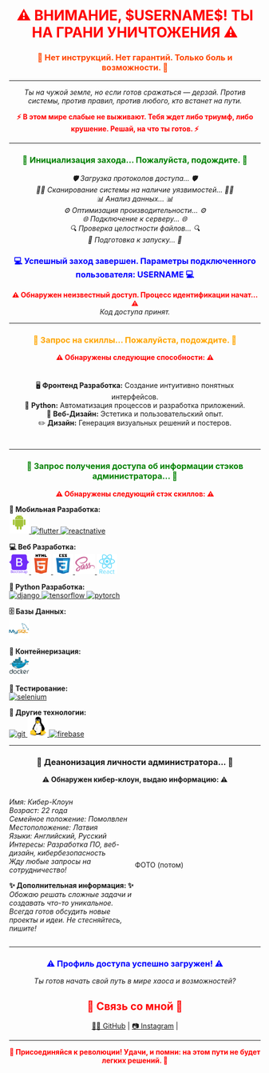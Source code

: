 <h1 align="center" style="color: #ff0000;">⚠️ ВНИМАНИЕ, $USERNAME$! ТЫ НА ГРАНИ УНИЧТОЖЕНИЯ ⚠️</h1>
<h3 align="center" style="color: #ff4500;">🔪 Нет инструкций. Нет гарантий. Только боль и возможности. 🔪</h3>

---

<p align="center">
  <i>Ты на чужой земле, но если готов сражаться — дерзай. Против системы, против правил, против любого, кто встанет на пути.</i>
</p>

<p align="center" style="font-weight: bold; color: #ff0000;">
  ⚡ В этом мире слабые не выживают. Тебя ждет либо триумф, либо крушение. Решай, на что ты готов. ⚡
</p>

---

<h3 align="center" style="color: #008000;">🔄 Инициализация захода... Пожалуйста, подождите. 🔄</h3>

<p align="center">
  <i>🛡️ Загрузка протоколов доступа... 🛡️</i><br>
  <i>🕵️‍♂️ Сканирование системы на наличие уязвимостей... 🕵️‍♂️</i><br>
  <i>📊 Анализ данных... 📊</i><br>
  <i>⚙️ Оптимизация производительности... ⚙️</i><br>
  <i>🌐 Подключение к серверу... 🌐</i><br>
  <i>🔍 Проверка целостности файлов... 🔍</i><br>
  <i>🚀 Подготовка к запуску... 🚀</i>
</p>

<h3 align="center" style="color: #0000ff;">💻 Успешный заход завершен. Параметры подключенного пользователя: USERNAME 💻</h3>

<p align="center">
  <b style="color: #ff0000;">⚠️ Обнаружен неизвестный доступ. Процесс идентификации начат... ⚠️</b><br>
  <i>Код доступа принят.</i>
</p>

---

<h3 align="center" style="color: #ffa500;">🔄 Запрос на скиллы... Пожалуйста, подождите. 🔄</h3>

<p align="center">
  <b style="color: #ff0000;">⚠️ Обнаружены следующие способности: ⚠️</b>
</p>

<div style="display: flex; flex-wrap: wrap; justify-content: center;">
  <div style="margin: 10px; text-align: center;">
    <ul style="list-style-type: none; padding: 0;">
      <li>🖥️ <b>Фронтенд Разработка:</b> Создание интуитивно понятных интерфейсов.</li>
      <li>🐍 <b>Python:</b> Автоматизация процессов и разработка приложений.</li>
      <li>🎨 <b>Веб-Дизайн:</b> Эстетика и пользовательский опыт.</li>
      <li>✏️ <b>Дизайн:</b> Генерация визуальных решений и постеров.</li>
    </ul>
  </div>
</div>

---

<h3 align="center" style="color: #008000;">🔄 Запрос получения доступа об информации стэков администратора... 🔄</h3>
<p align="center">
  <b style="color: #ff0000;">⚠️ Обнаружены следующий стэк скиллов: ⚠️</b>
</p>

<p align="left">
  <b>📱 Мобильная Разработка:</b><br>
  <a href="https://developer.android.com" target="_blank" rel="noreferrer">
    <img src="https://raw.githubusercontent.com/devicons/devicon/master/icons/android/android-original-wordmark.svg" alt="android" width="40" height="40"/>
  </a>
  <a href="https://flutter.dev" target="_blank" rel="noreferrer">
    <img src="https://www.vectorlogo.zone/logos/flutterio/flutterio-icon.svg" alt="flutter" width="40" height="40"/>
  </a>
  <a href="https://reactnative.dev/" target="_blank" rel="noreferrer">
    <img src="https://reactnative.dev/img/header_logo.svg" alt="reactnative" width="40" height="40"/>
  </a>
</p>

<p align="left">
  <b>💻 Веб Разработка:</b><br>
  <a href="https://getbootstrap.com" target="_blank" rel="noreferrer">
    <img src="https://raw.githubusercontent.com/devicons/devicon/master/icons/bootstrap/bootstrap-plain-wordmark.svg" alt="bootstrap" width="40" height="40"/>
  </a>
  <a href="https://www.w3.org/html/" target="_blank" rel="noreferrer">
    <img src="https://raw.githubusercontent.com/devicons/devicon/master/icons/html5/html5-original-wordmark.svg" alt="html5" width="40" height="40"/>
  </a>
  <a href="https://www.w3schools.com/css/" target="_blank" rel="noreferrer">
    <img src="https://raw.githubusercontent.com/devicons/devicon/master/icons/css3/css3-original-wordmark.svg" alt="css3" width="40" height="40"/>
  </a>
  <a href="https://sass-lang.com" target="_blank" rel="noreferrer">
    <img src="https://raw.githubusercontent.com/devicons/devicon/master/icons/sass/sass-original.svg" alt="sass" width="40" height="40"/>
  </a>
  <a href="https://reactjs.org/" target="_blank" rel="noreferrer">
    <img src="https://raw.githubusercontent.com/devicons/devicon/master/icons/react/react-original-wordmark.svg" alt="react" width="40" height="40"/>
  </a>
</p>

<p align="left">
  <b>🐍 Python Разработка:</b><br>
  <a href="https://www.djangoproject.com/" target="_blank" rel="noreferrer">
    <img src="https://cdn.worldvectorlogo.com/logos/django.svg" alt="django" width="40" height="40"/>
  </a>
  <a href="https://www.tensorflow.org" target="_blank" rel="noreferrer">
    <img src="https://www.vectorlogo.zone/logos/tensorflow/tensorflow-icon.svg" alt="tensorflow" width="40" height="40"/>
  </a>
  <a href="https://pytorch.org/" target="_blank" rel="noreferrer">
    <img src="https://www.vectorlogo.zone/logos/pytorch/pytorch-icon.svg" alt="pytorch" width="40" height="40"/>
  </a>
</p>

<p align="left">
  <b>🗄️ Базы Данных:</b><br>
  <a href="https://www.mysql.com/" target="_blank" rel="noreferrer">
    <img src="https://raw.githubusercontent.com/devicons/devicon/master/icons/mysql/mysql-original-wordmark.svg" alt="mysql" width="40" height="40"/>
  </a>
</p>

<p align="left">
  <b>🐳 Контейнеризация:</b><br>
  <a href="https://www.docker.com/" target="_blank" rel="noreferrer">
    <img src="https://raw.githubusercontent.com/devicons/devicon/master/icons/docker/docker-original-wordmark.svg" alt="docker" width="40" height="40"/>
  </a>
</p>

<p align="left">
  <b>🧪 Тестирование:</b><br>
  <a href="https://www.selenium.dev" target="_blank" rel="noreferrer">
    <img src="https://raw.githubusercontent.com/detain/svg-logos/780f25886640cef088af994181646db2f6b1a3f8/svg/selenium-logo.svg" alt="selenium" width="40" height="40"/>
  </a>
</p>

<p align="left">
  <b>🔧 Другие технологии:</b><br>
  <a href="https://git-scm.com/" target="_blank" rel="noreferrer">
    <img src="https://www.vectorlogo.zone/logos/git-scm/git-scm-icon.svg" alt="git" width="40" height="40"/>
  </a>
  <a href="https://www.linux.org/" target="_blank" rel="noreferrer">
    <img src="https://raw.githubusercontent.com/devicons/devicon/master/icons/linux/linux-original.svg" alt="linux" width="40" height="40"/>
  </a>
  <a href="https://firebase.google.com/" target="_blank" rel="noreferrer">
    <img src="https://www.vectorlogo.zone/logos/firebase/firebase-icon.svg" alt="firebase" width="40" height="40"/>
  </a>


---

<p align="center">
  <h3 align="center">🔄 Деанонизация личности администратора... 🔄</h3>
</p>
<p align="center">
  <b>⚠️ Обнаружен кибер-клоун, выдаю информацию: ⚠️</b>
</p>
<div style="display: flex; align-items: center; justify-content: center;">
  <div style="flex: 1; text-align: left;">
    <p align="left">
      <i>Имя: Кибер-Клоун</i><br>
      <i>Возраст: 22 года</i><br>
      <i>Семейное положение: Помолвлен</i><br>
      <i>Местоположение: Латвия</i><br>
      <i>Языки: Английский, Русский</i><br>
      <i>Интересы: Разработка ПО, веб-дизайн, кибербезопасность</i><br>
      <i>Жду любые запросы на сотрудничество!</i>
    </p>
    <p align="left">
      <b>✨ Дополнительная информация: ✨</b><br>
      <i>Обожаю решать сложные задачи и создавать что-то уникальное.</i><br>
      <i>Всегда готов обсудить новые проекты и идеи. Не стесняйтесь, пишите!</i>
    </p>
  </div>
  <div style="flex: 1; align: right;">
ФОТО (потом)
  </div>
</div>

---

<h3 align="center" style="color: #0000ff;">⚠️ Профиль доступа успешно загружен! ⚠️</h3>

<p align="center">
  <i>Ты готов начать свой путь в мире хаоса и возможностей?</i>
</p>

<h2 align="center" style="color: #ff0000;">🔗 Связь со мной 🔗</h2>
<p align="center">
  <a href="https://github.com/CharonIkhH" target="_blank" rel="noreferrer">🧑‍💻 GitHub</a> | 
  <a href="https://www.instagram.com/charon.ikhh/" target="_blank" rel="noreferrer">📷 Instagram</a> | 
</p>

---

<p align="center" style="font-weight: bold; color: #ff0000;">
  🚀 Присоединяйся к революции! Удачи, и помни: на этом пути не будет легких решений. 🚀
</p>
